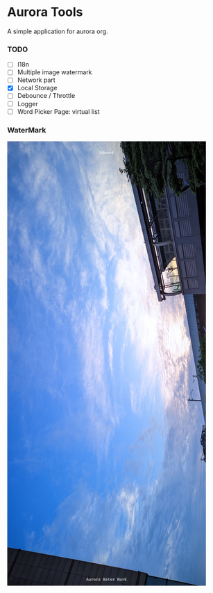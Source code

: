# Aurora Tools

A simple application for aurora org.

### TODO

- [ ] I18n
- [ ] Multiple image watermark
- [ ] Network part
- [x] Local Storage
- [ ] Debounce / Throttle
- [ ] Logger
- [ ] Word Picker Page: virtual list

### WaterMark

![](./1000000108_aurora.jpg)
